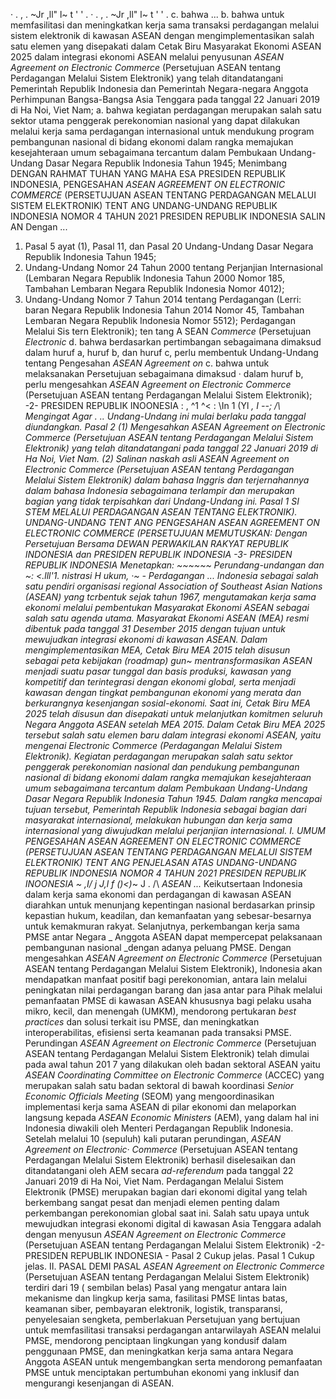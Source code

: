  · . , . ~Jr ,ll" l~ t ' ' . · . , . ~Jr ,ll" l~ t ' ' .
c. bahwa ...
b. bahwa untuk memfasilitasi dan meningkatkan kerja sama transaksi perdagangan melalui sistem elektronik di kawasan ASEAN dengan mengimplementasikan salah satu elemen yang disepakati dalam Cetak Biru Masyarakat Ekonomi ASEAN 2025 dalam integrasi ekonomi ASEAN melalui penyusunan _ASEAN Agreement_ _on Electronic_ _Commerce_ (Persetujuan ASEAN tentang Perdagangan Melalui Sistem Elektronik) yang telah ditandatangani Pemerintah Republik Indonesia dan Pemerintah Negara-negara Anggota Perhimpunan Bangsa-Bangsa Asia Tenggara pada tanggal 22 Januari 2019 di Ha Noi, Viet Nam;
a. bahwa kegiatan perdagangan merupakan salah satu sektor utama penggerak perekonomian nasional yang dapat dilakukan melalui kerja sama perdagangan internasional untuk mendukung program pembangunan nasional di bidang ekonomi dalam rangka memajukan kesejahteraan umum sebagaimana tercantum dalam Pembukaan Undang- Undang Dasar Negara Republik Indonesia Tahun 1945; Menimbang
DENGAN RAHMAT TUHAN YANG MAHA ESA PRESIDEN REPUBLIK INDONESIA, PENGESAHAN _ASEAN AGREEMENT ON ELECTRONIC COMMERCE_ (PERSETUJUAN ASEAN TENTANG PERDAGANGAN MELALUI SISTEM ELEKTRONIK) TENT ANG UNDANG-UNDANG REPUBLIK INDONESIA NOMOR 4 TAHUN 2021 PRESIDEN REPUBLIK INDONESIA SALIN AN Dengan ...
1. Pasal 5 ayat (1), Pasal 11, dan Pasal 20 Undang-Undang Dasar Negara Republik Indonesia Tahun 1945;
2. Undang-Undang Nomor 24 Tahun 2000 tentang Perjanjian Internasional (Lembaran Negara Republik Indonesia Tahun 2000 Nomor 185, Tambahan Lembaran Negara Republik Indonesia Nomor 4012);
3. Undang-Undang Nomor 7 Tahun 2014 tentang Perdagangan (Lerri: baran Negara Republik Indonesia Tahun 2014 Nomor 45, Tambahan Lembaran Negara Republik Indonesia Nomor 5512); Perdagangan Melalui Sis tern Elektronik); ten tang A SEAN _Commerce_ (Persetujuan _Electronic_ d. bahwa berdasarkan pertimbangan sebagaimana dimaksud dalam huruf a, huruf b, dan huruf c, perlu membentuk Undang-Undang tentang Pengesahan _ASEAN Agreement_ _on_ c. bahwa untuk melaksanakan Persetujuan sebagaimana dimaksud · dalam huruf b, perlu mengesahkan _ASEAN_ _Agreement_ _on_ _Electronic_ _Commerce_ (Persetujuan ASEAN tentang Perdagangan Melalui Sistem Elektronik); -2- PRESIDEN REPUBLIK INOONESIA : , ^1 ^< : \In 1 (Yl _, I _--; /\ Mengingat Agar . .. Undang-Undang ini mulai berlaku pada tanggal diundangkan.
Pasal 2
(1) Mengesahkan _ASEAN_ _Agreement_ _on_ _Electronic_ _Commerce_ (Persetujuan ASEAN tentang Perdagangan Melalui Sistem Elektronik) yang telah ditandatangani pada tanggal 22 Januari 2019 di Ha Noi, Viet Nam.
(2) Salinan naskah asli _ASEAN Agreement_ _on_ _Electronic_ _Commerce_ (Persetujuan ASEAN tentang Perdagangan Melalui Sistem Elektronik) dalam bahasa Inggris dan terjernahannya dalam bahasa Indonesia sebagaimana terlampir dan merupakan bagian yang tidak terpisahkan dari Undang-Undang ini.
Pasal 1
SI STEM MELALUI PERDAGANGAN ASEAN TENTANG ELEKTRONIK). UNDANG-UNDANG TENT ANG PENGESAHAN _ASEAN_ _AGREEMENT ON ELECTRONIC COMMERCE_ (PERSETUJUAN
MEMUTUSKAN:
 Dengan Persetujuan Bersama DEWAN PERWAKILAN RAKYAT REPUBLIK INDONESIA dan PRESIDEN REPUBLIK INDONESIA -3- PRESIDEN REPUBLIK INDONESIA Menetapkan: ~~~~~~ Perundang-undangan dan ~: <.lll'1. nistrasi H ukum, ·~ - Perdagangan ... Indonesia sebagai salah satu pendiri organisasi regional _Association_ _of_ _Southeast_ _Asian_ _Nations_ (ASEAN) yang tcrbentuk sejak tahun 1967, mengutamakan kerja sama ekonomi melalui pembentukan Masyarakat Ekonomi ASEAN sebagai salah satu agenda utama. Masyarakat Ekonomi ASEAN (MEA) resmi dibentuk pada tanggal 31 Desember 2015 dengan tujuan untuk mewujudkan integrasi ekonomi di kawasan ASEAN. Dalam mengimplementasikan MEA, Cetak Biru MEA 2015 telah disusun sebagai peta kebijakan _(roadmap)_ gun~_ mentransformasikan ASEAN menjadi suatu pasar tunggal dan basis produksi, kawasan yang kompetitif dan terintegrasi dengan ekonomi global, serta menjadi kawasan dengan tingkat pembangunan ekonomi yang merata dan berkurangnya kesenjangan sosial-ekonomi. Saat ini, Cetak Biru MEA 2025 telah disusun dan disepakati untuk melanjutkan komitmen seluruh Negara Anggota ASEAN setelah MEA 2015. Dalam Cetak Biru MEA 2025 tersebut salah satu elemen baru dalam integrasi ekonomi ASEAN, yaitu mengenai _Electronic_ _Commerce_ (Perdagangan Melalui Sistem Elektronik). Kegiatan perdagangan merupakan salah satu sektor penggerak perekonomian nasional dan pendukung pembangunan nasional di bidang ekonomi dalam rangka memajukan kesejahteraan umum sebagaimana tercantum dalam Pembukaan Undang-Undang Dasar Negara Republik Indonesia Tahun 1945. Dalam rangka mencapai tujuan tersebut, Pemerintah Republik Indonesia sebagai bagian dari masyarakat internasional, melakukan hubungan dan kerja sama internasional yang diwujudkan melalui perjanjian internasional. I. UMUM PENGESAHAN _ASEAN AGREEMENT ON ELECTRONIC COMMERCE_ (PERSETUJUAN ASEAN TENTANG PERDAGANGAN MELALUI SISTEM ELEKTRONIK) TENT ANG PENJELASAN ATAS UNDANG-UNDANG REPUBLIK INDONESIA NOMOR 4 TAHUN 2021 PRESIDEN REPUBLIK INOONESIA ~ ,I/ j J,l f ()<)_~ J . /\ _ASEAN ..._ Keikutsertaan Indonesia dalam kerja sama ekonomi dan perdagangan di kawasan ASEAN diarahkan untuk menunjang kepentingan nasional berdasarkan prinsip kepastian hukum, keadilan, dan kemanfaatan yang sebesar-besarnya untuk kemakmuran rakyat. Selanjutnya, perkembangan kerja sama PMSE antar Negara _ Anggota ASEAN dapat mempercepat pelaksanaan pembangunan nasional _dengan adanya peluang PMSE. Dengan mengesahkan _ASEAN Agreement_ _on_ _Electronic_ _Commerce_ (Persetujuan ASEAN tentang Perdagangan Melalui Sistem Elektronik), Indonesia akan mendapatkan manfaat positif bagi perekonomian, antara lain melalui peningkatan nilai perdagangan barang dan jasa antar para Pihak melalui pemanfaatan PMSE di kawasan ASEAN khususnya bagi pelaku usaha mikro, kecil, dan menengah (UMKM), mendorong pertukaran _best practices_ dan solusi terkait isu PMSE, dan meningkatkan interoperabilitas, efisiensi serta keamanan pada transaksi PMSE. Perundingan _ASEAN_ _Agreement_ _on_ _Electronic_ _Commerce_ (Persetujuan ASEAN tentang Perdagangan Melalui Sistem Elektronik) telah dimulai pada awal tahun 201 7 yang dilakukan oleh badan sektoral ASEAN yaitu _ASEAN_ _Coordinating_ _Committee on_ _Electronic_ _Commerce_ (ACCEC) yang merupakan salah satu badan sektoral di bawah koordinasi _Senior_ _Economic_ _Officials_ _Meeting_ (SEOM) yang mengoordinasikan implementasi kerja sama ASEAN di pilar ekonomi dan melaporkan langsung kepada _ASEAN_ _Economic_ _Ministers_ (AEM), yang dalam hal ini Indonesia diwakili oleh Menteri Perdagangan Republik Indonesia. Setelah melalui 10 (sepuluh) kali putaran perundingan, _ASEAN Agreement_ _on_ _Electronic·_ _Commerce_ (Persetujuan ASEAN tentang Perdagangan Melalui Sistem Elektronik) berhasil diselesaikan dan ditandatangani oleh AEM secara _ad-referendum_ pada tanggal 22 Januari 2019 di Ha Noi, Viet Nam. Perdagangan Melalui Sistem Elektronik (PMSE) merupakan bagian dari ekonomi digital yang telah berkembang sangat pesat dan menjadi elemen penting dalam perkembangan perekonomian global saat ini. Salah satu upaya untuk mewujudkan integrasi ekonomi digital di kawasan Asia Tenggara adalah dengan menyusun _ASEAN Agreement_ _on_ _Electronic_ _Commerce_ (Persetujuan ASEAN tentang Perdagangan Melalui Sistem Elektronik) -2- PRESIDEN REPUBLIK INDONESIA - Pasal 2 Cukup jelas. Pasal 1 Cukup jelas. II. PASAL DEMI PASAL _ASEAN_ _Agreement_ _on_ _Electronic_ _Commerce_ (Persetujuan ASEAN tentang Perdagangan Melalui Sistem Elektronik) terdiri dari 19 ( sembilan belas) Pasal yang mengatur antara lain mekanisme dan lingkup kerja sama, fasilitasi PMSE lintas batas, keamanan siber, pembayaran elektronik, logistik, transparansi, penyelesaian sengketa, pemberlakuan Persetujuan yang bertujuan untuk memfasilitasi transaksi perdagangan antarwilayah ASEAN melalui PMSE, mendorong penciptaan lingkungan yang kondusif dalam penggunaan PMSE, dan meningkatkan kerja sama antara Negara Anggota ASEAN untuk mengembangkan serta mendorong pemanfaatan PMSE untuk menciptakan pertumbuhan ekonomi yang inklusif dan mengurangi kesenjangan di ASEAN.